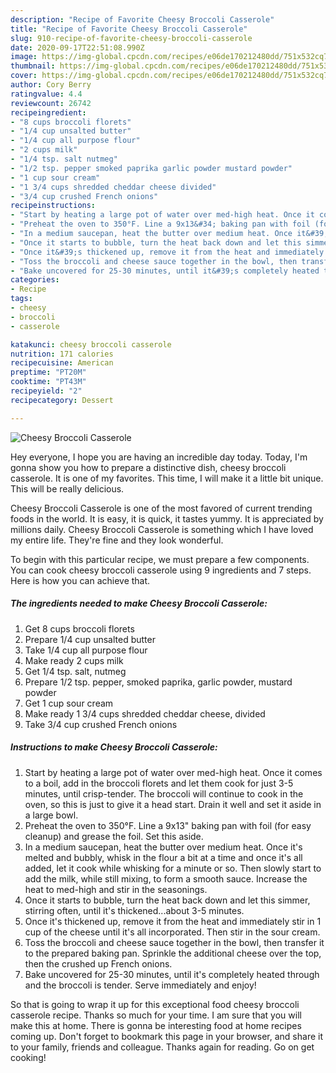 ```yaml
---
description: "Recipe of Favorite Cheesy Broccoli Casserole"
title: "Recipe of Favorite Cheesy Broccoli Casserole"
slug: 910-recipe-of-favorite-cheesy-broccoli-casserole
date: 2020-09-17T22:51:08.990Z
image: https://img-global.cpcdn.com/recipes/e06de170212480dd/751x532cq70/cheesy-broccoli-casserole-recipe-main-photo.jpg
thumbnail: https://img-global.cpcdn.com/recipes/e06de170212480dd/751x532cq70/cheesy-broccoli-casserole-recipe-main-photo.jpg
cover: https://img-global.cpcdn.com/recipes/e06de170212480dd/751x532cq70/cheesy-broccoli-casserole-recipe-main-photo.jpg
author: Cory Berry
ratingvalue: 4.4
reviewcount: 26742
recipeingredient:
- "8 cups broccoli florets"
- "1/4 cup unsalted butter"
- "1/4 cup all purpose flour"
- "2 cups milk"
- "1/4 tsp. salt nutmeg"
- "1/2 tsp. pepper smoked paprika garlic powder mustard powder"
- "1 cup sour cream"
- "1 3/4 cups shredded cheddar cheese divided"
- "3/4 cup crushed French onions"
recipeinstructions:
- "Start by heating a large pot of water over med-high heat. Once it comes to a boil, add in the broccoli florets and let them cook for just 3-5 minutes, until crisp-tender. The broccoli will continue to cook in the oven, so this is just to give it a head start. Drain it well and set it aside in a large bowl."
- "Preheat the oven to 350°F. Line a 9x13&#34; baking pan with foil (for easy cleanup) and grease the foil. Set this aside."
- "In a medium saucepan, heat the butter over medium heat. Once it&#39;s melted and bubbly, whisk in the flour a bit at a time and once it&#39;s all added, let it cook while whisking for a minute or so. Then slowly start to add the milk, while still mixing, to form a smooth sauce. Increase the heat to med-high and stir in the seasonings."
- "Once it starts to bubble, turn the heat back down and let this simmer, stirring often, until it&#39;s thickened...about 3-5 minutes."
- "Once it&#39;s thickened up, remove it from the heat and immediately stir in 1 cup of the cheese until it&#39;s all incorporated. Then stir in the sour cream."
- "Toss the broccoli and cheese sauce together in the bowl, then transfer it to the prepared baking pan. Sprinkle the additional cheese over the top, then the crushed up French onions."
- "Bake uncovered for 25-30 minutes, until it&#39;s completely heated through and the broccoli is tender. Serve immediately and enjoy!"
categories:
- Recipe
tags:
- cheesy
- broccoli
- casserole

katakunci: cheesy broccoli casserole 
nutrition: 171 calories
recipecuisine: American
preptime: "PT20M"
cooktime: "PT43M"
recipeyield: "2"
recipecategory: Dessert

---
```



![Cheesy Broccoli Casserole](https://img-global.cpcdn.com/recipes/e06de170212480dd/751x532cq70/cheesy-broccoli-casserole-recipe-main-photo.jpg)

Hey everyone, I hope you are having an incredible day today. Today, I'm gonna show you how to prepare a distinctive dish, cheesy broccoli casserole. It is one of my favorites. This time, I will make it a little bit unique. This will be really delicious.

Cheesy Broccoli Casserole is one of the most favored of current trending foods in the world. It is easy, it is quick, it tastes yummy. It is appreciated by millions daily. Cheesy Broccoli Casserole is something which I have loved my entire life. They're fine and they look wonderful.




To begin with this particular recipe, we must prepare a few components. You can cook cheesy broccoli casserole using 9 ingredients and 7 steps. Here is how you can achieve that.

<!--inarticleads1-->

##### The ingredients needed to make Cheesy Broccoli Casserole:

1. Get 8 cups broccoli florets
1. Prepare 1/4 cup unsalted butter
1. Take 1/4 cup all purpose flour
1. Make ready 2 cups milk
1. Get 1/4 tsp. salt, nutmeg
1. Prepare 1/2 tsp. pepper, smoked paprika, garlic powder, mustard powder
1. Get 1 cup sour cream
1. Make ready 1 3/4 cups shredded cheddar cheese, divided
1. Take 3/4 cup crushed French onions




<!--inarticleads2-->

##### Instructions to make Cheesy Broccoli Casserole:

1. Start by heating a large pot of water over med-high heat. Once it comes to a boil, add in the broccoli florets and let them cook for just 3-5 minutes, until crisp-tender. The broccoli will continue to cook in the oven, so this is just to give it a head start. Drain it well and set it aside in a large bowl.
1. Preheat the oven to 350°F. Line a 9x13&#34; baking pan with foil (for easy cleanup) and grease the foil. Set this aside.
1. In a medium saucepan, heat the butter over medium heat. Once it&#39;s melted and bubbly, whisk in the flour a bit at a time and once it&#39;s all added, let it cook while whisking for a minute or so. Then slowly start to add the milk, while still mixing, to form a smooth sauce. Increase the heat to med-high and stir in the seasonings.
1. Once it starts to bubble, turn the heat back down and let this simmer, stirring often, until it&#39;s thickened...about 3-5 minutes.
1. Once it&#39;s thickened up, remove it from the heat and immediately stir in 1 cup of the cheese until it&#39;s all incorporated. Then stir in the sour cream.
1. Toss the broccoli and cheese sauce together in the bowl, then transfer it to the prepared baking pan. Sprinkle the additional cheese over the top, then the crushed up French onions.
1. Bake uncovered for 25-30 minutes, until it&#39;s completely heated through and the broccoli is tender. Serve immediately and enjoy!




So that is going to wrap it up for this exceptional food cheesy broccoli casserole recipe. Thanks so much for your time. I am sure that you will make this at home. There is gonna be interesting food at home recipes coming up. Don't forget to bookmark this page in your browser, and share it to your family, friends and colleague. Thanks again for reading. Go on get cooking!

